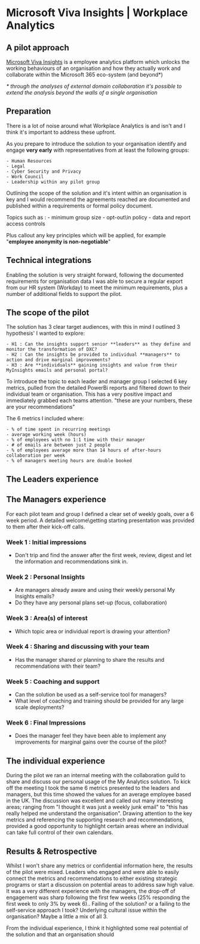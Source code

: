 # Microsoft Viva Insights | Workplace Analytics
## A pilot approach

[Microsoft Viva Insights](https://www.microsoft.com/en-us/microsoft-viva/insights) is a employee analytics platform which unlocks the working behaviours of an organisation and how they actually work and collaborate within the Microsoft 365 eco-system (and beyond*)

_* through the analyses of external domain collaboration it's possible to extend the analysis beyond the walls of a single organisation_


## Preparation

There is a lot of noise around what Workplace Analytics is and isn't and I think it's important to address these upfront.

As you prepare to introduce the solution to your organisation identify and engage **very early** with representatives from at least the following groups:

    - Human Resources
    - Legal
    - Cyber Security and Privacy
    - Work Council
    - Leadership within any pilot group

Outlining the scope of the solution and it's intent within an organisation is key and I would recommend the agreements reached are documented and published within a requirements or formal policy document.

Topics such as :
    - minimum group size
    - opt-out\in policy
    - data and report access controls 

Plus callout any key principles which will be applied, for example "**employee anonymity is non-negotiable**"

## Technical integrations

Enabling the solution is very straight forward, following the documented requirements for organisation data I was able to secure a regular export from our HR system (Workday) to meet the minimum requirements, plus a number of additional fields to support the pilot.


## The scope of the pilot

The solution has 3 clear target audiences, with this in mind I outlined 3 hypothesis' I wanted to explore:

    - H1 : Can the insights support senior **leaders** as they define and monitor the transformation of DXC?
    - H2 : Can the insights be provided to individual **managers** to action and drive marginal improvements?
    - H3 : Are **individuals** gaining insights and value from their MyInsights emails and personal portal?


To introduce the topic to each leader and manager group I selected 6 key metrics, pulled from the detailed PowerBi reports and filtered down to their individual team or organisation.  This has a very positive impact and immediately grabbed each teams attention.    "these are your numbers, these are your recommendations"

The 6 metrics I included where:

    - % of time spent in recurring meetings
    - average working week (hours)
    - % of employees with no 1:1 time with their manager
    - # of emails are between just 2 people
    - % of employees average more than 14 hours of after-hours collaboration per week
    - % of managers meeting hours are double booked



## The Leaders experience


## The Managers experience 
For each pilot team and group I defined a clear set of weekly goals, over a 6 week period.   A detailed welcome\getting starting presentation was provided to them after their kick-off calls.

### Week 1 : Initial impressions
- Don't trip and find the answer after the first week, review, digest and let the information and recommendations sink in.

### Week 2 : Personal Insights
- Are managers already aware and using their weekly personal My Insights emails?
- Do they have any personal plans set-up (focus, collaboration)

### Week 3 : Area(s) of interest
- Which topic area or individual report is drawing your attention?

### Week 4 : Sharing and discussing with your team
- Has the manager shared or planning to share the results and recommendations with their team?

### Week 5 : Coaching and support
- Can the solution be used as a self-service tool for managers?
- What level of coaching and training should be provided for any large scale deployments?

### Week 6 : Final Impressions
- Does the manager feel they have been able to implement any improvements for marginal gains over the course of the pilot?


## The individual experience

During the pilot we ran an internal meeting with the collaboration guild to share and discuss our personal usage of the My Analytics solution.   To kick off the meeting I took the same 6 metrics presented to the leaders and managers, but this time showed the values for an average employee based in the UK.   The discussion was excellent and called out many interesting areas; ranging from "I thought it was just a weekly junk email" to "this has really helped me understand the organisation".    Drawing attention to the key metrics and referencing the supporting research and recommendations, provided a good opportunity to highlight certain areas where an individual can take full control of their own calendars.



## Results & Retrospective
Whilst I won't share any metrics or confidential information here, the results of the pilot were mixed.  Leaders who engaged and were able to easily connect the metrics and recommendations to either existing strategic programs or start a discussion on potential areas to address saw high value.    It was a very different experience with the managers, the drop-off of engagement was sharp following the first few weeks (25% responding the first week to only 3% by week 6)..  Failing of the solution? or a failing to the self-service approach I took?  Underlying cultural issue within the organisation?  Maybe a little a mix of all 3.

From the individual experience, I think it highlighted some real potential of the solution and that an organisation should 